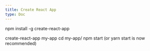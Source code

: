 ```yaml
---
title: Create React App
type: Doc
---
```


npm install -g create-react-app

create-react-app my-app
cd my-app/
npm start (or yarn start is now recommended)

